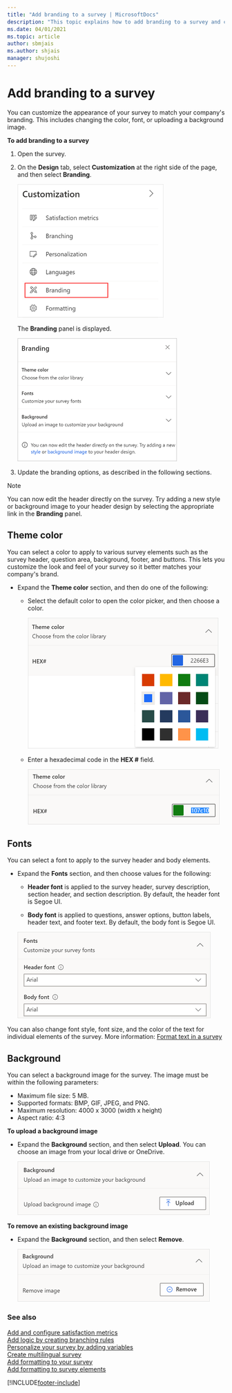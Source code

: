 ```yaml
---
title: "Add branding to a survey | MicrosoftDocs"
description: "This topic explains how to add branding to a survey and customize the appearance of your survey to match your company's branding."
ms.date: 04/01/2021
ms.topic: article
author: sbmjais
ms.author: shjais
manager: shujoshi
---
```


# Add branding to a survey

You can customize the appearance of your survey to match your company's branding. This includes changing the color, font, or uploading a background image.

**To add branding to a survey**

1. Open the survey.

2. On the **Design** tab, select **Customization** at the right side of the page, and then select **Branding**.

   ![Branding menu item.](media/branding-button.png "Branding menu item")

   The **Branding** panel is displayed.

   ![Branding panel.](media/branding-panel.png "Branding panel")

3. Update the branding options, as described in the following sections.

> [!NOTE]
> You can now edit the header directly on the survey. Try adding a new style or background image to your header design by selecting the appropriate link in the **Branding** panel. 

## Theme color

You can select a color to apply to various survey elements such as the survey header, question area, background, footer, and buttons. This lets you customize the look and feel of your survey so it better matches your company's brand.

- Expand the **Theme color** section, and then do one of the following:

  - Select the default color to open the color picker, and then choose a color.

    ![Choose a color from the color picker.](media/color-picker.png "Choose a color from the color picker")

  - Enter a hexadecimal code in the **HEX #** field.

    ![Enter a hexadecimal code.](media/hex-code.png "Enter a hexadecimal code")

## Fonts

You can select a font to apply to the survey header and body elements.

- Expand the **Fonts** section, and then choose values for the following:

  - **Header font** is applied to the survey header, survey description, section header, and section description. By default, the header font is Segoe UI.

  - **Body font** is applied to questions, answer options, button labels, header text, and footer text. By default, the body font is Segoe UI.

  ![Choose fonts for your survey.](media/theme-fonts.png "Choose fonts for your survey")

You can also change font style, font size, and the color of the text for individual elements of the survey. More information: [Format text in a survey](survey-text-format.md)

## Background

You can select a background image for the survey. The image must be within the following parameters:
- Maximum file size: 5 MB. 
- Supported formats: BMP, GIF, JPEG, and PNG.
- Maximum resolution: 4000 x 3000 (width x height)
- Aspect ratio: 4:3


**To upload a background image**

- Expand the **Background** section, and then select **Upload**. You can choose an image from your local drive or OneDrive.

  ![Upload background image.](media/upload-background-image.png "Upload background image")

**To remove an existing background image**

- Expand the **Background** section, and then select **Remove**.

  ![Remove background image.](media/remove-background-image.png "Remove background image")

### See also

[Add and configure satisfaction metrics](satisfaction-metrics.md)<br>
[Add logic by creating branching rules](create-branching-rule.md)<br>
[Personalize your survey by adding variables](personalize-survey.md)<br>
[Create multilingual survey](create-multilingual-survey.md)<br>
[Add formatting to your survey](survey-formatting.md)<br>
[Add formatting to survey elements](survey-text-format.md)


[!INCLUDE[footer-include](includes/footer-banner.md)]
